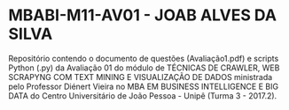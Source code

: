 # MBABI-M11-AV01 - JOAB ALVES DA SILVA
Repositório contendo o documento de questões (Avaliação1.pdf) e scripts Python (.py) da Avaliação 01 do módulo de TÉCNICAS DE CRAWLER, WEB SCRAPYNG COM TEXT MINING E VISUALIZAÇÃO DE DADOS ministrada pelo Professor Diénert Vieira no MBA EM BUSINESS INTELLIGENCE E BIG DATA do Centro Universitário de João Pessoa - Unipê (Turma 3 - 2017.2).
